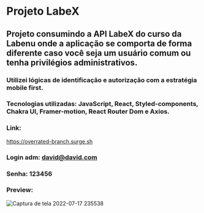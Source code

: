 # Projeto LabeX

## Projeto consumindo a API LabeX do curso da Labenu onde a aplicação se comporta de forma diferente caso você seja um usuário comum ou tenha privilégios administrativos.

### Utilizei lógicas de identificação e autorização com a estratégia mobile first.

### Tecnologias utilizadas: JavaScript, React, Styled-components, Chakra UI, Framer-motion, React Router Dom e Axios.

### Link: 

https://overrated-branch.surge.sh

### Login adm: david@david.com 

### Senha: 123456

### Preview:

![Captura de tela 2022-07-17 235538](https://user-images.githubusercontent.com/98848860/181793113-21ad2b67-d05b-4468-a114-4d45f86ef3ba.png)
